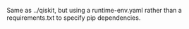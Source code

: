 Same as ../qiskit, but using a runtime-env.yaml rather than a requirements.txt to specify pip dependencies.
